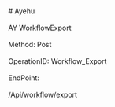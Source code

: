 <br>#     Ayehu</br>
<br>AY WorkflowExport</br>
<br>Method: Post</br>
<br>OperationID: Workflow_Export</br>
<br>EndPoint:</br>
<br>/Api/workflow/export</br>
